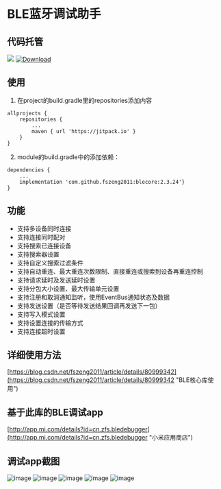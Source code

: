 # BLE蓝牙调试助手

## 代码托管
[![](https://jitpack.io/v/fszeng2011/blecore.svg)](https://jitpack.io/#fszeng2011/blecore)
[![Download](https://api.bintray.com/packages/fszeng2017/maven/blecore/images/download.svg) ](https://bintray.com/fszeng2017/maven/blecore/_latestVersion)

## 使用

1. 在project的build.gradle里的repositories添加内容
```
allprojects {
	repositories {
		...
		maven { url 'https://jitpack.io' }
	}
}
```
2. module的build.gradle中的添加依赖：
```
dependencies {
	...
	implementation 'com.github.fszeng2011:blecore:2.3.24'}
}
```

## 功能
- 支持多设备同时连接
- 支持连接同时配对
- 支持搜索已连接设备
- 支持搜索器设置
- 支持自定义搜索过滤条件
- 支持自动重连、最大重连次数限制、直接重连或搜索到设备再重连控制
- 支持请求延时及发送延时设置
- 支持分包大小设置、最大传输单元设置
- 支持注册和取消通知监听，使用EventBus通知状态及数据
- 支持发送设置（是否等待发送结果回调再发送下一包）
- 支持写入模式设置
- 支持设置连接的传输方式
- 支持连接超时设置

## 详细使用方法

[https://blog.csdn.net/fszeng2011/article/details/80999342](https://blog.csdn.net/fszeng2011/article/details/80999342 "BLE核心库使用")	

## 基于此库的BLE调试app
[http://app.mi.com/details?id=cn.zfs.bledebugger](http://app.mi.com/details?id=cn.zfs.bledebugger "小米应用商店")


## 调试app截图
![image](https://github.com/fszeng2011/blecore/blob/master/screenshot/0d12b411b69c21f97460983f0e22280e5ec424032.jpg)
![image](https://github.com/fszeng2011/blecore/blob/master/screenshot/0d12b411b69c22f978609b3f0e222b0e5fc424032.jpg)
![image](https://github.com/fszeng2011/blecore/blob/master/screenshot/0d12b411b69c23f97e609c3f09222f0e54c424032.jpg)
![image](https://github.com/fszeng2011/blecore/blob/master/screenshot/0e623b5f536864d7b1ef7881cdfdd6f6c420eb5a9.jpg)
![image](https://github.com/fszeng2011/blecore/blob/master/screenshot/02b5d84bc72bd4cfa34f80bb3e5ef7439a4ba476b.jpg)
